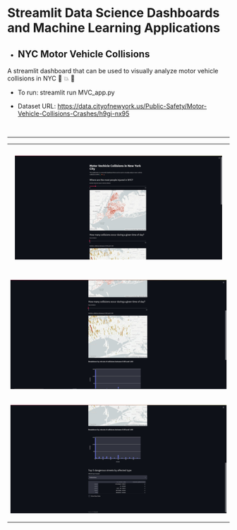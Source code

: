 # Streamlit Data Science Dashboards and Machine Learning Applications

- ## NYC Motor Vehicle Collisions
A streamlit dashboard that can be used to visually analyze motor vehicle collisions in NYC 🗽 💥 🚗
- To run:
  streamlit run MVC_app.py

- Dataset URL: 
  https://data.cityofnewyork.us/Public-Safety/Motor-Vehicle-Collisions-Crashes/h9gi-nx95

<br>
<hr>
<table><tr>
<td> 
  <p align="center" style="padding: 10px">
    <img alt="Forwarding" src="/images/app_1.jpg" width="1080">
    <br>
  </p> 
</td>
</tr>
<tr>
<td> 
  <p align="center">
    <img alt="Routing" src="/images/app_2.jpg" width="1080">
    <br>
  </p> 
</td>
</tr>
<tr>
<td> 
  <p align="center">
    <img alt="Routing" src="/images/app_3.jpg" width="1080">
    <br>
  </p> 
</td>
</tr></table>


